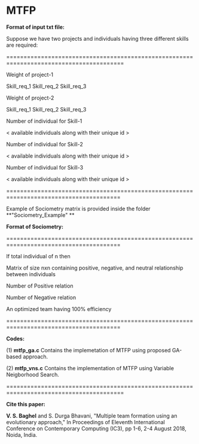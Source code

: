 # MTFP

**Format of input txt file:**

Suppose we have two projects and individuals having three different skills are required:

========================================================================================

Weight of project-1

Skill_req_1  Skill_req_2 Skill_req_3

Weight of project-2

Skill_req_1 Skill_req_2 Skill_req_3

Number of individual for Skill-1

< available individuals along with their unique id >

Number of individual for Skill-2

< available individuals along with their unique id >

Number of individual for Skill-3

< available individuals along with their unique id >

=======================================================================================

Example of Sociometry matrix is provided inside the folder **"Sociometry_Example" **

**Format of Sociometry:**

=======================================================================================

If total individual of n then 

Matrix of size nxn containing positive, negative, and neutral relationship between individuals

Number of Positive relation 

Number of Negative relation

An optimized team having 100% efficiency

=======================================================================================

**Codes:** 

(1) **mtfp_ga.c** Contains the implemetation of MTFP using proposed GA-based approach.

(2) **mtfp_vns.c** Contains the implementation of MTFP using Variable Neigborhood Search. 

========================================================================================

**Cite this paper:**

**V. S. Baghel** and S. Durga Bhavani, "Multiple team formation using an evolutionary approach," In Proceedings of Eleventh International Conference on Contemporary Computing (IC3), pp 1-6, 2-4 August 2018, Noida, India.
